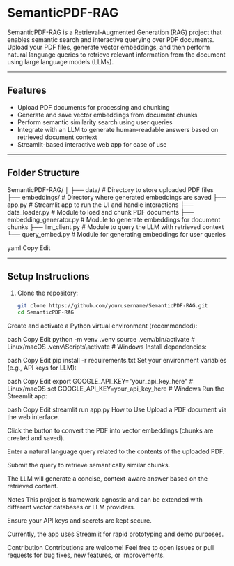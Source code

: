 # SemanticPDF-RAG

SemanticPDF-RAG is a Retrieval-Augmented Generation (RAG) project that enables semantic search and interactive querying over PDF documents. Upload your PDF files, generate vector embeddings, and then perform natural language queries to retrieve relevant information from the document using large language models (LLMs).

---

## Features

- Upload PDF documents for processing and chunking
- Generate and save vector embeddings from document chunks
- Perform semantic similarity search using user queries
- Integrate with an LLM to generate human-readable answers based on retrieved document context
- Streamlit-based interactive web app for ease of use

---

## Folder Structure

SemanticPDF-RAG/
│
├── data/ # Directory to store uploaded PDF files
├── embeddings/ # Directory where generated embeddings are saved
├── app.py # Streamlit app to run the UI and handle interactions
├── data_loader.py # Module to load and chunk PDF documents
├── embedding_generator.py # Module to generate embeddings for document chunks
├── llm_client.py # Module to query the LLM with retrieved context
└── query_embed.py # Module for generating embeddings for user queries

yaml
Copy
Edit

---

## Setup Instructions

1. Clone the repository:

   ```bash
   git clone https://github.com/yourusername/SemanticPDF-RAG.git
   cd SemanticPDF-RAG
Create and activate a Python virtual environment (recommended):

bash
Copy
Edit
python -m venv .venv
source .venv/bin/activate  # Linux/macOS
.venv\Scripts\activate     # Windows
Install dependencies:

bash
Copy
Edit
pip install -r requirements.txt
Set your environment variables (e.g., API keys for LLM):

bash
Copy
Edit
export GOOGLE_API_KEY="your_api_key_here"  # Linux/macOS
set GOOGLE_API_KEY=your_api_key_here       # Windows
Run the Streamlit app:

bash
Copy
Edit
streamlit run app.py
How to Use
Upload a PDF document via the web interface.

Click the button to convert the PDF into vector embeddings (chunks are created and saved).

Enter a natural language query related to the contents of the uploaded PDF.

Submit the query to retrieve semantically similar chunks.

The LLM will generate a concise, context-aware answer based on the retrieved content.

Notes
This project is framework-agnostic and can be extended with different vector databases or LLM providers.

Ensure your API keys and secrets are kept secure.

Currently, the app uses Streamlit for rapid prototyping and demo purposes.

Contribution
Contributions are welcome! Feel free to open issues or pull requests for bug fixes, new features, or improvements.
